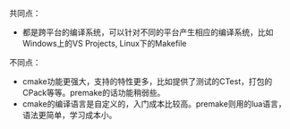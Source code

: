 共同点：
* 都是跨平台的编译系统，可以针对不同的平台产生相应的编译系统，比如Windows上的VS Projects, Linux下的Makefile


不同点：
* cmake功能更强大，支持的特性更多，比如提供了测试的CTest，打包的CPack等等。premake的话功能稍弱些。
* cmake的编译语言是自定义的，入门成本比较高。premake则用的lua语言，语法更简单，学习成本小。

